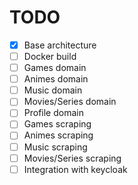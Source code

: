 # TODO

- [x] Base architecture
- [ ] Docker build
- [ ] Games domain
- [ ] Animes domain
- [ ] Music domain
- [ ] Movies/Series domain
- [ ] Profile domain
- [ ] Games scraping
- [ ] Animes scraping
- [ ] Music scraping
- [ ] Movies/Series scraping
- [ ] Integration with keycloak

